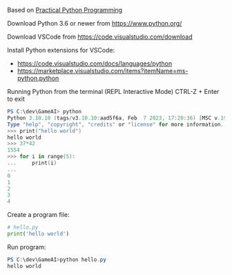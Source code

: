 Based on [Practical Python Programming](https://dabeaz-course.github.io/practical-python/Notes/Contents.html)

Download Python 3.6 or newer from https://www.python.org/

Download VSCode from https://code.visualstudio.com/download

Install Python extensions for VSCode:
- https://code.visualstudio.com/docs/languages/python
- https://marketplace.visualstudio.com/items?itemName=ms-python.python

Running Python from the terminal (REPL Interactive Mode)
CTRL-Z + Enter to exit 
```powershell
PS C:\dev\GameAI> python
Python 3.10.10 (tags/v3.10.10:aad5f6a, Feb  7 2023, 17:20:36) [MSC v.1929 64 bit (AMD64)] on win32
Type "help", "copyright", "credits" or "license" for more information.
>>> print("hello world")
hello world
>>> 37*42
1554
>>> for i in range(5): 
...     print(i)
... 
0
1
2
3
4
```
Create a program file:
```python
# hello.py
print('hello world')
```
Run program:
```powershell
PS C:\dev\GameAI>python hello.py
hello world
```

